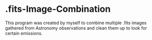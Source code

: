 # .fits-Image-Combination

This program was created by myself to combine multiple .fits images gathered from Astronomy observations and clean them up to look for certain emissions.
